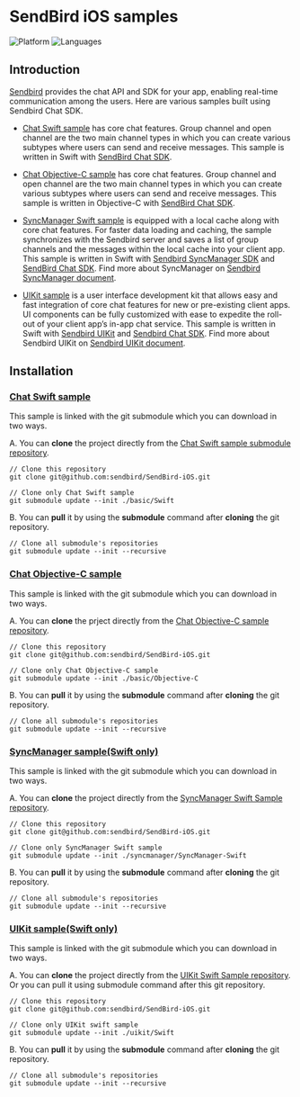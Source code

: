 # SendBird iOS samples
![Platform](https://img.shields.io/badge/platform-iOS-orange.svg)
![Languages](https://img.shields.io/badge/language-Objective--C%20%7C%20Swift-orange.svg)

## Introduction

[Sendbird](https://sendbird.com) provides the chat API and SDK for your app, enabling real-time communication among the users. Here are various samples built using Sendbird Chat SDK.

- [Chat Swift sample](#chat-swift-sample) has core chat features. Group channel and open channel are the two main channel types in which you can create various subtypes where users can send and receive messages. This sample is written in Swift with [SendBird Chat SDK](https://github.com/sendbird/sendbird-ios-framework).

- [Chat Objective-C sample](#chat-objective-c-sample) has core chat features. Group channel and open channel are the two main channel types in which you can create various subtypes where users can send and receive messages. This sample is written in Objective-C with [SendBird Chat SDK](https://github.com/sendbird/sendbird-ios-framework).

- [SyncManager Swift sample](#syncmanager-sampleswift-only) is equipped with a local cache along with core chat features. For faster data loading and caching, the sample synchronizes with the Sendbird server and saves a list of group channels and the messages within the local cache into your client app. This sample is written in Swift with [Sendbird SyncManager SDK](https://github.com/sendbird/sendbird-syncmanager-ios) and [SendBird Chat SDK](https://github.com/sendbird/sendbird-ios-framework). Find more about SyncManager on [Sendbird SyncManager document](https://docs.sendbird.com/ios/sync_manager_getting_started).

- [UIKit sample](#uikit-sampleswift-only) is a user interface development kit that allows easy and fast integration of core chat features for new or pre-existing client apps. UI components can be fully customized with ease to expedite the roll-out of your client app’s in-app chat service. This sample is written in Swift with [Sendbird UIKit](https://github.com/sendbird/sendbird-uikit-ios) and [Sendbird Chat SDK](https://github.com/sendbird/sendbird-ios-framework). Find more about Sendbird UIKit on [Sendbird UIKit document](https://docs.sendbird.com/ios/ui_kit_getting_started).

## Installation

### [Chat Swift sample](https://github.com/sendbird/SendBird-iOS-Swift/tree/2e03a93c08b4a119b4f5e18965a5dc087d050ca1)

This sample is linked with the git submodule which you can download in two ways. 

A. You can **clone** the project directly from the [Chat Swift sample submodule repository](https://github.com/sendbird/SendBird-iOS-Swift). 

```
// Clone this repository
git clone git@github.com:sendbird/SendBird-iOS.git  

// Clone only Chat Swift sample
git submodule update --init ./basic/Swift
```

B. You can **pull** it by using the **submodule** command after **cloning** the git repository.

```
// Clone all submodule's repositories
git submodule update --init --recursive    
```

### [Chat Objective-C sample](https://github.com/sendbird/SendBird-iOS-ObjectiveC/tree/74aca144f3c215ce185e96173620ef5bbf850d99)

This sample is linked with the git submodule which you can download in two ways. 

A. You can **clone** the prject directly from the [Chat Objective-C sample repository](https://github.com/sendbird/SendBird-iOS-ObjectiveC).

```
// Clone this repository
git clone git@github.com:sendbird/SendBird-iOS.git  

// Clone only Chat Objective-C sample
git submodule update --init ./basic/Objective-C
```

B. You can **pull** it by using the **submodule** command after **cloning** the git repository.

```
// Clone all submodule's repositories
git submodule update --init --recursive    
```

### [SyncManager sample(Swift only)](https://github.com/sendbird/SendBird-iOS/tree/master/syncmanager)

This sample is linked with the git submodule which you can download in two ways. 

A. You can **clone** the project directly from the [SyncManager Swift Sample repository](https://github.com/sendbird/SyncManager-iOS-Swift).

```
// Clone this repository
git clone git@github.com:sendbird/SendBird-iOS.git

// Clone only SyncManager Swift sample
git submodule update --init ./syncmanager/SyncManager-Swift
```

B. You can **pull** it by using the **submodule** command after **cloning** the git repository.

```
// Clone all submodule's repositories
git submodule update --init --recursive    
```

### [UIKit sample(Swift only)](https://github.com/sendbird/SendBird-iOS/tree/master/uikit)

This sample is linked with the git submodule which you can download in two ways. 

A. You can **clone** the project directly from the [UIKit Swift Sample repository](https://github.com/sendbird/UIKit-iOS-Swift). Or you can pull it using submodule command after this git repository.

```
// Clone this repository
git clone git@github.com:sendbird/SendBird-iOS.git

// Clone only UIKit swift sample
git submodule update --init ./uikit/Swift
```

B. You can **pull** it by using the **submodule** command after **cloning** the git repository.

```
// Clone all submodule's repositories
git submodule update --init --recursive    
```
